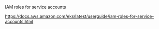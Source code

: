 IAM roles for service accounts

https://docs.aws.amazon.com/eks/latest/userguide/iam-roles-for-service-accounts.html
